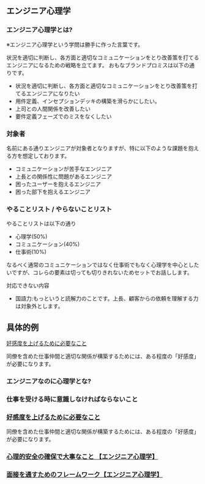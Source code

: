 


## エンジニア心理学

### エンジニア心理学とは?


※エンジニア心理学という学問は勝手に作った言葉です。

状況を適切に判断し、各方面と適切なコミュニケーションをとり改善策を打てるエンジニアになるための戦略を立てます。
おもなブランドプロミスは以下の通りです。

- 状況を適切に判断し、各方面と適切なコミュニケーションをとり改善策を打てるエンジニアになりたい
- 用件定義、インセプションデッキの構築を滑らかにしたい。
- 上司との人間関係を改善したい
- 要件定義フェーズでのミスをなくしたい


### 対象者

名前にある通りエンジニアが対象者となりますが、特に以下のような課題を抱える方を想定しております。

- コミュニケーションが苦手なエンジニア
- 上長との関係性に問題があるエンジニア
- 困ったユーザーを抱えるエンジニア
- 困った部下を抱えるエンジニア


### やることリスト / やらないことリスト

やることリストは以下の通り

- 心理学(50%)
- コミュニケーション(40%)
- 仕事術(10%)

なるべく通常のコミュニケーションではなく仕事術でもなく心理学を中心としたいですが、コレらの要素は切っても切りきれないためセットでお話しします。


対応できない内容

- 国語力:もっというと読解力のことです。上長、顧客からの依頼を理解する力は対象外とします。



## 具体的例


[好感度を上げるために必要なこと](https://qiita.com/minegishirei_v2/items/83894ad72808afdf8025)

同僚を含めた仕事仲間と適切な関係が構築するためには、ある程度の「好感度」が必要になります。





### エンジニアなのに心理学とな?





### 仕事を受ける時に意識しなければならないこと


### [好感度を上げるために必要なこと](https://qiita.com/minegishirei_v2/items/83894ad72808afdf8025)

同僚を含めた仕事仲間と適切な関係が構築するためには、ある程度の「好感度」が必要になります。



### [心理的安全の確保で大事なこと 【エンジニア心理学】]()



### [面接を通すためのフレームワーク【エンジニア心理学】]()













